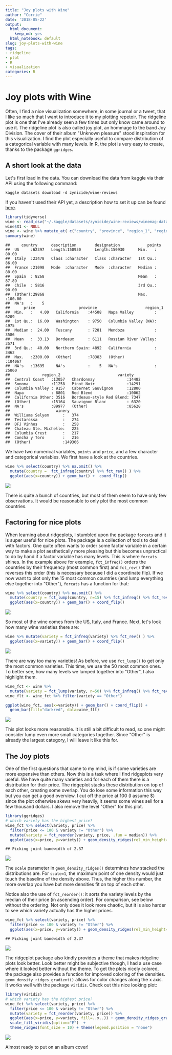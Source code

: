 ```yaml
---
title: "Joy plots with Wine"
author: "Corrie"
date: '2018-05-22'
output:
  html_document: 
    keep_md: yes
  html_notebook: default
slug: joy-plots-with-wine
tags:
- ridgeline
- plot
- R
- visualization
categories: R
---
```




# Joy plots with Wine
Often, I find a nice visualization somewhere, in some journal or a tweet, that I like so much that I want to introduce it to my plotting repetoir. The ridgeline plot is one that I've already seen a few times but only know came around to use it. The ridgeline plot is also called joy plot, an hommage to the band Joy Division. The cover of their album "Unknown pleasure" stood inspiration for this visualization.
I find the plot especially useful to compare distribution of a categorical variable with many levels. In R, the plot is very easy to create, thanks to the package `ggridges`.

## A short look at the data
Let's first load in the data. You can download the data from kaggle via their API using the following command:
```
kaggle datasets download -d zynicide/wine-reviews
```
If you haven't used their API yet, a description how to set it up can be found [here](https://github.com/Kaggle/kaggle-api).


```r
library(tidyverse)
wine <- read_csv("~/.kaggle/datasets/zynicide/wine-reviews/winemag-data_first150k.csv")
wine$X1 <- NULL
wine <- wine %>% mutate_at( c("country", "province", "region_1", "region_2", "variety", "winery"), factor)
summary(wine)
```

```
##     country      description        designation            points      
##  US     :62397   Length:150930      Length:150930      Min.   : 80.00  
##  Italy  :23478   Class :character   Class :character   1st Qu.: 86.00  
##  France :21098   Mode  :character   Mode  :character   Median : 88.00  
##  Spain  : 8268                                         Mean   : 87.89  
##  Chile  : 5816                                         3rd Qu.: 90.00  
##  (Other):29868                                         Max.   :100.00  
##  NA's   :    5                                                         
##      price                   province                     region_1     
##  Min.   :   4.00   California    :44508   Napa Valley         :  6209  
##  1st Qu.:  16.00   Washington    : 9750   Columbia Valley (WA):  4975  
##  Median :  24.00   Tuscany       : 7281   Mendoza             :  3586  
##  Mean   :  33.13   Bordeaux      : 6111   Russian River Valley:  3571  
##  3rd Qu.:  40.00   Northern Spain: 4892   California          :  3462  
##  Max.   :2300.00   (Other)       :78383   (Other)             :104067  
##  NA's   :13695     NA's          :    5   NA's                : 25060  
##              region_2                         variety     
##  Central Coast   :13057   Chardonnay              :14482  
##  Sonoma          :11258   Pinot Noir              :14291  
##  Columbia Valley : 9157   Cabernet Sauvignon      :12800  
##  Napa            : 8801   Red Blend               :10062  
##  California Other: 3516   Bordeaux-style Red Blend: 7347  
##  (Other)         :15164   Sauvignon Blanc         : 6320  
##  NA's            :89977   (Other)                 :85628  
##                    winery      
##  Williams Selyem      :   374  
##  Testarossa           :   274  
##  DFJ Vinhos           :   258  
##  Chateau Ste. Michelle:   225  
##  Columbia Crest       :   217  
##  Concha y Toro        :   216  
##  (Other)              :149366
```
We have two numerical variables, `points` and `price`, and a few character and categorical variables.
We first have a look at the countries.

```r
wine %>% select(country) %>% na.omit() %>%
  mutate(country =  fct_infreq(country) %>% fct_rev() ) %>% 
  ggplot(aes(x=country)) + geom_bar() +  coord_flip() 
```

![](joy_plots_with_wine_files/figure-html/unnamed-chunk-2-1.png)<!-- -->

There is quite a bunch of countries, but most of them seem to have only few observations. It would be reasonable to only plot the most common countries.

## Factoring for nice plots
When learning about ridgeplots, I stumbled upon the package `forcats` and it is super useful for nice plots. The package is a collection of tools to deal with factors. One quite often wants to order some factor variable in a certain way to make a plot aesthetically more pleasing but this becomes unpractical to do by hand if a factor variable has many levels. This is where `forcats` shines. In the example above for example, `fct_infreq()` orders the countries by their frequency (most common first) and `fct_rev()` then reverses this order (this is necessary because I did a coordinate flip). If we now want to plot only the 15 most common countries (and lump everything else together into "Other"), `forcats` has a function for that:


```r
wine %>% select(country) %>% na.omit() %>%
  mutate(country = fct_lump(country, n=15) %>% fct_infreq() %>% fct_rev() ) %>%
  ggplot(aes(x=country)) + geom_bar() + coord_flip()
```

![](joy_plots_with_wine_files/figure-html/unnamed-chunk-3-1.png)<!-- -->

So most of the wine comes from the US, Italy, and France. 
Next, let's look how many wine varieties there are:


```r
wine %>% mutate(variety = fct_infreq(variety) %>% fct_rev() ) %>%
  ggplot(aes(x=variety)) + geom_bar() + coord_flip()
```

![](joy_plots_with_wine_files/figure-html/unnamed-chunk-4-1.png)<!-- -->

There are way too many varieties! As before, we use `fct_lump()` to get only the most common varieties. This time, we use the 50 most common ones. To better see, how many levels we lumped together into "Other", I also highlight them.

```r
wine_fct <- wine %>% 
  mutate(variety = fct_lump(variety, n=50) %>% fct_infreq() %>% fct_rev() )
wine_flt <- wine_fct %>% filter(variety == "Other")

ggplot(wine_fct, aes(x=variety)) + geom_bar() + coord_flip() +
  geom_bar(fill="darkred", data=wine_flt)
```

![](joy_plots_with_wine_files/figure-html/unnamed-chunk-5-1.png)<!-- -->

This plot looks more reasonable. It is still a bit difficult to read, so one might consider lump even more small categories together. Since "Other" is already the largest category, I will leave it like this for.

## The Joy plots
One of the first questions that came to my mind, is if some varieties are more expensive than others. Now this is a task where I find ridgeplots very useful. We have quite many varieties and for each of them there is a distribution for their price. The ridgeplot stacks these distribution on top of each other, creating some overlap. You do lose some information this way but you can get a good overview.
I cut off the price at 100 (I assume \$) since the plot otherwise skews very heavily, it seems some wines sell for a few thousand dollars. I also remove the level "Other" for this plot.

```r
library(ggridges)
# which variety has the highest price?
wine_fct %>% select(variety, price) %>%
  filter(price <= 100 & variety != "Other") %>%
  mutate(variety = fct_reorder(variety, price, .fun = median)) %>%
  ggplot(aes(x=price, y=variety)) + geom_density_ridges(rel_min_height=0.05, scale=4) 
```

```
## Picking joint bandwidth of 2.37
```

![](joy_plots_with_wine_files/figure-html/unnamed-chunk-6-1.png)<!-- -->

The `scale` parameter in `geom_density_ridges()` determines how stacked the distributions are. For `scale=1`, the maximum point of one density would just touch the baseline of the density above. Thus, the higher this number, the more overlap you have but more densities fit on top of each other.

Notice also the use of `fct_reorder()`: it sorts the variety levels by the median of their price (in ascending order). For comparison, see below without the ordering. Not only does it look more chaotic, but it is also harder to see which variety actually has the higher prices.


```r
wine_fct %>% select(variety, price) %>%
  filter(price <= 100 & variety != "Other") %>%
  ggplot(aes(x=price, y=variety)) + geom_density_ridges(rel_min_height=0.05, scale=4) 
```

```
## Picking joint bandwidth of 2.37
```

![](joy_plots_with_wine_files/figure-html/unnamed-chunk-7-1.png)<!-- -->


The ridgeplot package also kindly provides a theme that makes ridgeline plots look better. Look better might be subjective though, I had a use case where it looked better without the theme.
To get the plots nicely colored, the package also provides a function for improved coloring of the densities. `geom_density_ridges_gradient()` allows for color changes along the x axis. It works well with the package `viridis`. Check out this nice looking plot:

```r
library(viridis)
# which variety has the highest price?
wine_fct %>% select(variety, price) %>%
  filter(price <= 100 & variety != "Other") %>%
  mutate(variety = fct_reorder(variety, price)) %>%
  ggplot(aes(x=price, y=variety, fill=..x..)) + geom_density_ridges_gradient(rel_min_height=0.05, scale=4) +
  scale_fill_viridis(option="E")  + 
  theme_ridges(font_size = 10) + theme(legend.position = "none")
```

![](joy_plots_with_wine_files/figure-html/unnamed-chunk-8-1.png)<!-- -->

Almost ready to put on an album cover!
